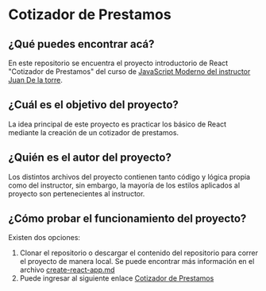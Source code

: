 # Cotizador de Prestamos

## ¿Qué puedes encontrar acá?
En este repositorio se encuentra el proyecto introductorio de React "Cotizador de Prestamos" del curso de [JavaScript Moderno del instructor Juan De la torre](https://www.udemy.com/course/javascript-moderno-guia-definitiva-construye-10-proyectos/).

## ¿Cuál es el objetivo del proyecto?
La idea principal de este proyecto es practicar los básico de React mediante la creación de un cotizador de prestamos.

## ¿Quién es el autor del proyecto?
Los distintos archivos del proyecto contienen tanto código y lógica propia como del instructor, sin embargo, la mayoría de los estilos aplicados al proyecto son pertenecientes al instructor. 

## ¿Cómo probar el funcionamiento del proyecto?

Existen dos opciones:

1. Clonar el repositorio o descargar el contenido del repositorio para correr el proyecto de manera local. Se puede encontrar más información en el archivo [create-react-app.md](./create-react-app-readme.md)
2. Puede ingresar al siguiente enlace [Cotizador de Prestamos](#)
